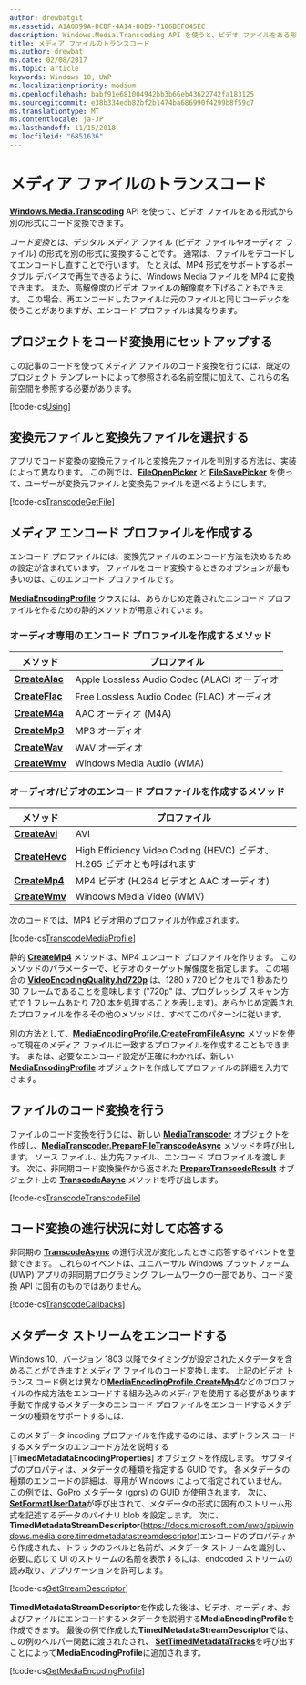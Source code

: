 ```yaml
---
author: drewbatgit
ms.assetid: A1A0D99A-DCBF-4A14-80B9-7106BEF045EC
description: Windows.Media.Transcoding API を使うと、ビデオ ファイルをある形式から別の形式にトランスコードできます。
title: メディア ファイルのトランスコード
ms.author: drewbat
ms.date: 02/08/2017
ms.topic: article
keywords: Windows 10, UWP
ms.localizationpriority: medium
ms.openlocfilehash: babf91e681004942bb3b66eb43622742fa183125
ms.sourcegitcommit: e38b334edb82bf2b1474ba686990f4299b8f59c7
ms.translationtype: MT
ms.contentlocale: ja-JP
ms.lasthandoff: 11/15/2018
ms.locfileid: "6851636"
---
```

# <a name="transcode-media-files"></a>メディア ファイルのトランスコード



[**Windows.Media.Transcoding**](https://msdn.microsoft.com/library/windows/apps/br207105) API を使って、ビデオ ファイルをある形式から別の形式にコード変換できます。

*コード変換*とは、デジタル メディア ファイル (ビデオ ファイルやオーディオ ファイル) の形式を別の形式に変換することです。 通常は、ファイルをデコードしてエンコードし直すことで行います。 たとえば、MP4 形式をサポートするポータブル デバイスで再生できるように、Windows Media ファイルを MP4 に変換できます。 また、高解像度のビデオ ファイルの解像度を下げることもできます。 この場合、再エンコードしたファイルは元のファイルと同じコーデックを使うことがありますが、エンコード プロファイルは異なります。

## <a name="set-up-your-project-for-transcoding"></a>プロジェクトをコード変換用にセットアップする

この記事のコードを使ってメディア ファイルのコード変換を行うには、既定のプロジェクト テンプレートによって参照される名前空間に加えて、これらの名前空間を参照する必要があります。

[!code-cs[Using](./code/TranscodeWin10/cs/MainPage.xaml.cs#SnippetUsing)]

## <a name="select-source-and-destination-files"></a>変換元ファイルと変換先ファイルを選択する

アプリでコード変換の変換元ファイルと変換先ファイルを判別する方法は、実装によって異なります。 この例では、[**FileOpenPicker**](https://msdn.microsoft.com/library/windows/apps/br207847) と [**FileSavePicker**](https://msdn.microsoft.com/library/windows/apps/br207871) を使って、ユーザーが変換元ファイルと変換先ファイルを選べるようにします。

[!code-cs[TranscodeGetFile](./code/TranscodeWin10/cs/MainPage.xaml.cs#SnippetTranscodeGetFile)]

## <a name="create-a-media-encoding-profile"></a>メディア エンコード プロファイルを作成する

エンコード プロファイルには、変換先ファイルのエンコード方法を決めるための設定が含まれています。 ファイルをコード変換するときのオプションが最も多いのは、このエンコード プロファイルです。

[**MediaEncodingProfile**](https://msdn.microsoft.com/library/windows/apps/hh701026) クラスには、あらかじめ定義されたエンコード プロファイルを作るための静的メソッドが用意されています。

### <a name="methods-for-creating-audio-only-encoding-profiles"></a>オーディオ専用のエンコード プロファイルを作成するメソッド

メソッド  |プロファイル  |
---------|---------|
[**CreateAlac**](https://docs.microsoft.com/uwp/api/windows.media.mediaproperties.mediaencodingprofile.createalac)     |Apple Lossless Audio Codec (ALAC) オーディオ         |
[**CreateFlac**](https://docs.microsoft.com/uwp/api/windows.media.mediaproperties.mediaencodingprofile.createflac)     |Free Lossless Audio Codec (FLAC) オーディオ         |
[**CreateM4a**](https://docs.microsoft.com/uwp/api/windows.media.mediaproperties.mediaencodingprofile.createm4a)     |AAC オーディオ (M4A)         |
[**CreateMp3**](https://docs.microsoft.com/uwp/api/windows.media.mediaproperties.mediaencodingprofile.createmp3)     |MP3 オーディオ         |
[**CreateWav**](https://docs.microsoft.com/uwp/api/windows.media.mediaproperties.mediaencodingprofile.createwav)     |WAV オーディオ         |
[**CreateWmv**](https://docs.microsoft.com/uwp/api/windows.media.mediaproperties.mediaencodingprofile.createwmv)     |Windows Media Audio (WMA)         |

### <a name="methods-for-creating-audio--video-encoding-profiles"></a>オーディオ/ビデオのエンコード プロファイルを作成するメソッド

メソッド  |プロファイル  |
---------|---------|
[**CreateAvi**](https://docs.microsoft.com/uwp/api/windows.media.mediaproperties.mediaencodingprofile.createavi) |AVI |
[**CreateHevc**](https://docs.microsoft.com/uwp/api/windows.media.mediaproperties.mediaencodingprofile.createhevc) |High Efficiency Video Coding (HEVC) ビデオ、H.265 ビデオとも呼ばれます |
[**CreateMp4**](https://docs.microsoft.com/uwp/api/windows.media.mediaproperties.mediaencodingprofile.createmp4) |MP4 ビデオ (H.264 ビデオと AAC オーディオ) |
[**CreateWmv**](https://docs.microsoft.com/uwp/api/windows.media.mediaproperties.mediaencodingprofile.createwmv) |Windows Media Video (WMV) |


次のコードでは、MP4 ビデオ用のプロファイルが作成されます。

[!code-cs[TranscodeMediaProfile](./code/TranscodeWin10/cs/MainPage.xaml.cs#SnippetTranscodeMediaProfile)]

静的 [**CreateMp4**](https://docs.microsoft.com/uwp/api/windows.media.mediaproperties.mediaencodingprofile.createmp4) メソッドは、MP4 エンコード プロファイルを作ります。 このメソッドのパラメーターで、ビデオのターゲット解像度を指定します。 この場合の [**VideoEncodingQuality.hd720p**](https://msdn.microsoft.com/library/windows/apps/hh701290) は、1280 x 720 ピクセルで 1 秒あたり 30 フレームであることを意味します  ("720p" は、プログレッシブ スキャン方式で 1 フレームあたり 720 本を処理することを表します)。あらかじめ定義されたプロファイルを作るその他のメソッドは、すべてこのパターンに従います。

別の方法として、[**MediaEncodingProfile.CreateFromFileAsync**](https://msdn.microsoft.com/library/windows/apps/hh701047) メソッドを使って現在のメディア ファイルに一致するプロファイルを作成することもできます。 または、必要なエンコード設定が正確にわかれば、新しい [**MediaEncodingProfile**](https://msdn.microsoft.com/library/windows/apps/hh701026) オブジェクトを作成してプロファイルの詳細を入力できます。

## <a name="transcode-the-file"></a>ファイルのコード変換を行う

ファイルのコード変換を行うには、新しい [**MediaTranscoder**](https://msdn.microsoft.com/library/windows/apps/br207080) オブジェクトを作成し、[**MediaTranscoder.PrepareFileTranscodeAsync**](https://msdn.microsoft.com/library/windows/apps/hh700936) メソッドを呼び出します。 ソース ファイル、出力先ファイル、エンコード プロファイルを渡します。 次に、非同期コード変換操作から返された [**PrepareTranscodeResult**](https://msdn.microsoft.com/library/windows/apps/hh700941) オブジェクト上の [**TranscodeAsync**](https://msdn.microsoft.com/library/windows/apps/hh700946) メソッドを呼び出します。

[!code-cs[TranscodeTranscodeFile](./code/TranscodeWin10/cs/MainPage.xaml.cs#SnippetTranscodeTranscodeFile)]

## <a name="respond-to-transcoding-progress"></a>コード変換の進行状況に対して応答する

非同期の [**TranscodeAsync**](https://msdn.microsoft.com/library/windows/apps/hh700946) の進行状況が変化したときに応答するイベントを登録できます。 これらのイベントは、ユニバーサル Windows プラットフォーム (UWP) アプリの非同期プログラミング フレームワークの一部であり、コード変換 API に固有のものではありません。

[!code-cs[TranscodeCallbacks](./code/TranscodeWin10/cs/MainPage.xaml.cs#SnippetTranscodeCallbacks)]


## <a name="encode-a-metadata-stream"></a>メタデータ ストリームをエンコードする
Windows 10、バージョン 1803 以降でタイミングが設定されたメタデータを含めることができますとメディア ファイルのコード変換します。 上記のビデオ トランス コード例とは異なり[**MediaEncodingProfile.CreateMp4**](https://docs.microsoft.com/uwp/api/windows.media.mediaproperties.mediaencodingprofile.createmp4)などのプロファイルの作成方法をエンコードする組み込みのメディアを使用する必要があります手動で作成するメタデータのエンコード プロファイルをエンコードするメタデータの種類をサポートするには.

このメタデータ incoding プロファイルを作成するのには、まずトランス コードするメタデータのエンコード方法を説明する [**TimedMetadataEncodingProperties**] オブジェクトを作成します。 サブタイプのプロパティは、メタデータの種類を指定する GUID です。 各メタデータの種類のエンコードの詳細は、専用が Windows によって指定されていません。 この例では、GoPro メタデータ (gprs) の GUID が使用されます。 次に、 [**SetFormatUserData**](https://docs.microsoft.com/uwp/api/windows.media.mediaproperties.timedmetadataencodingproperties.setformatuserdata)が呼び出されて、メタデータの形式に固有のストリーム形式を記述するデータのバイナリ blob を設定します。 次に、 **TimedMetadataStreamDescriptor**(https://docs.microsoft.com/uwp/api/windows.media.core.timedmetadatastreamdescriptor)エンコードのプロパティから作成された、トラックのラベルと名前が、メタデータ ストリームを識別し、必要に応じて UI のストリームの名前を表示するには、endcoded ストリームの読み取り、アプリケーションを許可します。 
 
[!code-cs[GetStreamDescriptor](./code/TranscodeWin10/cs/MainPage.xaml.cs#SnippetGetStreamDescriptor)]

**TimedMetadataStreamDescriptor**を作成した後は、ビデオ、オーディオ、およびファイルにエンコードするメタデータを説明する**MediaEncodingProfile**を作成できます。 最後の例で作成した**TimedMetadataStreamDescriptor**では、この例のヘルパー関数に渡されたされ、 [**SetTimedMetadataTracks**](https://docs.microsoft.com/en-us/uwp/api/windows.media.mediaproperties.mediaencodingprofile.settimedmetadatatracks)を呼び出すことによって**MediaEncodingProfile**に追加されます。

[!code-cs[GetMediaEncodingProfile](./code/TranscodeWin10/cs/MainPage.xaml.cs#SnippetGetMediaEncodingProfile)]
 

 




